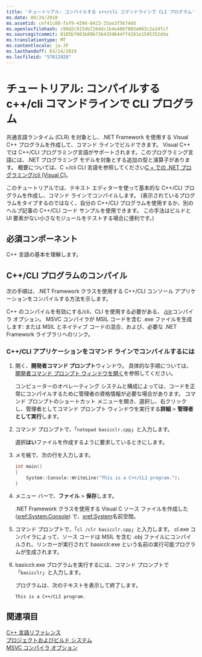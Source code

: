 ```yaml
---
title: 'チュートリアル: コンパイルする c++/cli コマンドラインで CLI プログラム'
ms.date: 09/24/2018
ms.assetid: cef41c88-faf9-439d-8423-25aa3f5674dd
ms.openlocfilehash: c90d2c915db7264dc1b4e4807803e063c2a24fc7
ms.sourcegitcommit: 8105b7003b89b73b4359644ff4281e1595352dda
ms.translationtype: MT
ms.contentlocale: ja-JP
ms.lasthandoff: 03/14/2019
ms.locfileid: "57811928"
---
```

# <a name="walkthrough-compiling-a-ccli-program-on-the-command-line"></a>チュートリアル: コンパイルする c++/cli コマンドラインで CLI プログラム

共通言語ランタイム (CLR) を対象とし、.NET Framework を使用する Visual C++ プログラムを作成して、コマンド ラインでビルドできます。 Visual C++ では C++/CLI プログラミング言語がサポートされます。このプログラミング言語には、.NET プログラミング モデルを対象とする追加の型と演算子があります。 概要については、C +/cli CLI 言語を参照してください[C + での .NET プログラミング/cli (Visual C)](../dotnet/dotnet-programming-with-cpp-cli-visual-cpp.md)。

このチュートリアルでは、テキスト エディターを使って基本的な C++/CLI プログラムを作成し、コマンド ラインでコンパイルします。 (表示されているプログラムをタイプするのではなく、自分の C++/CLI プログラムを使用するか、別のヘルプ記事の C++/CLI コード サンプルを使用できます。 この手法はビルドと UI 要素がない小さなモジュールをテストする場合に便利です。)

## <a name="prerequisites"></a>必須コンポーネント

C++ 言語の基本を理解します。

## <a name="compiling-a-ccli-program"></a>C++/CLI プログラムのコンパイル

次の手順は、.NET Framework クラスを使用する C++/CLI コンソール アプリケーションをコンパイルする方法を示します。

C++ のコンパイルを有効にする/cli、CLI を使用する必要がある、 [/clr](reference/clr-common-language-runtime-compilation.md)コンパイラ オプション。 MSVC コンパイラが MSIL コードを含む .exe ファイルを生成します: または MSIL とネイティブ コードの混合、および、必要な .NET Framework ライブラリへのリンク。

### <a name="to-compile-a-ccli-application-on-the-command-line"></a>C++/CLI アプリケーションをコマンド ラインでコンパイルするには

1. 開く、**開発者コマンド プロンプト**ウィンドウ。 具体的な手順については、[開発者コマンド プロンプト ウィンドウを開く](building-on-the-command-line.md#developer_command_prompt)を参照してください。

   コンピューターのオペレーティング システムと構成によっては、コードを正常にコンパイルするために管理者の資格情報が必要な場合があります。 コマンド プロンプトのショートカット メニューを開き、選択し、右クリックし、管理者としてコマンド プロンプト ウィンドウを実行する**詳細** > **管理者として実行**します。

1. コマンド プロンプトで、「`notepad basicclr.cpp`」と入力します。

   選択**はい**ファイルを作成するように要求しているときにします。

1. メモ帳で、次の行を入力します。

   ```cpp
   int main()
   {
       System::Console::WriteLine("This is a C++/CLI program.");
   }
   ```

1. メニュー バーで、**ファイル** > **保存**します。

   .NET Framework クラスを使用する Visual C ソース ファイルを作成した (<xref:System.Console>) で、<xref:System>名前空間。

1. コマンド プロンプトで、「`cl /clr basicclr.cpp`」と入力します。 cl.exe コンパイラによって、ソース コードは MSIL を含む .obj ファイルにコンパイルされ、リンカーが実行されて basicclr.exe という名前の実行可能プログラムが生成されます。

1. basicclr.exe プログラムを実行するには、コマンド プロンプトで「`basicclr`」と入力します。

   プログラムは、次のテキストを表示して終了します。

   ```Output
   This is a C++/CLI program.
   ```

## <a name="see-also"></a>関連項目

[C++ 言語リファレンス](../cpp/cpp-language-reference.md)<br/>
[プロジェクトおよびビルド システム](projects-and-build-systems-cpp.md)<br/>
[MSVC コンパイラ オプション](reference/compiler-options.md)
